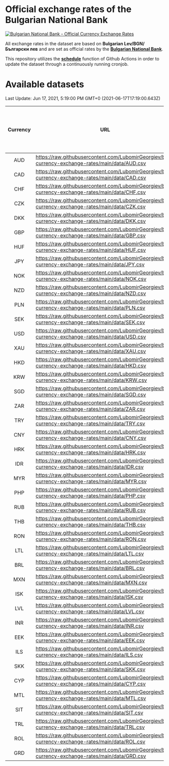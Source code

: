 # Official exchange rates of the Bulgarian National Bank

[![Bulgarian National Bank - Official Currency Exchange Rates](https://github.com/LubomirGeorgiev/bnb-currency-exchange-rates/actions/workflows/update-rates.yml/badge.svg?branch=main)](https://github.com/LubomirGeorgiev/bnb-currency-exchange-rates/actions/workflows/update-rates.yml)

All exchange rates in the dataset are based on **Bulgarian Lev/BGN/Български лев** and are set as official rates by the [**Bulgarian National Bank**](https://www.bnb.bg/Statistics/StExternalSector/StExchangeRates/StERForeignCurrencies/index.htm?toLang=_EN).

This repository utilizes the [**schedule**](https://docs.github.com/en/actions/reference/events-that-trigger-workflows) function of Github Actions in order to update the dataset through a continuously running cronjob.

# Available datasets

<!-- START LINKS (DO NOT EVER FU*ING DELETE THIS COMMENT FOR THE LOVE OF YOUR LIFE!!! IF YOU ARE CURIOS HOW IT WORKS, YOU CAN HAVE A LOOK AT ./src/updateReadme.ts) -->

Last Update: Jun 17, 2021, 5:19:00 PM GMT+0 (2021-06-17T17:19:00.643Z)

| Currency | URL                                                                                             | Number of records | Number of missing days that were filled in |
| :------: | ----------------------------------------------------------------------------------------------- | :---------------: | :----------------------------------------: |
|   AUD    | https://raw.githubusercontent.com/LubomirGeorgiev/bnb-currency-exchange-rates/main/data/AUD.csv |       7806        |                    2411                    |
|   CAD    | https://raw.githubusercontent.com/LubomirGeorgiev/bnb-currency-exchange-rates/main/data/CAD.csv |       7806        |                    2411                    |
|   CHF    | https://raw.githubusercontent.com/LubomirGeorgiev/bnb-currency-exchange-rates/main/data/CHF.csv |       7806        |                    2411                    |
|   CZK    | https://raw.githubusercontent.com/LubomirGeorgiev/bnb-currency-exchange-rates/main/data/CZK.csv |       7806        |                    2411                    |
|   DKK    | https://raw.githubusercontent.com/LubomirGeorgiev/bnb-currency-exchange-rates/main/data/DKK.csv |       7806        |                    2411                    |
|   GBP    | https://raw.githubusercontent.com/LubomirGeorgiev/bnb-currency-exchange-rates/main/data/GBP.csv |       7806        |                    2411                    |
|   HUF    | https://raw.githubusercontent.com/LubomirGeorgiev/bnb-currency-exchange-rates/main/data/HUF.csv |       7806        |                    2411                    |
|   JPY    | https://raw.githubusercontent.com/LubomirGeorgiev/bnb-currency-exchange-rates/main/data/JPY.csv |       7806        |                    2411                    |
|   NOK    | https://raw.githubusercontent.com/LubomirGeorgiev/bnb-currency-exchange-rates/main/data/NOK.csv |       7806        |                    2411                    |
|   NZD    | https://raw.githubusercontent.com/LubomirGeorgiev/bnb-currency-exchange-rates/main/data/NZD.csv |       7806        |                    2411                    |
|   PLN    | https://raw.githubusercontent.com/LubomirGeorgiev/bnb-currency-exchange-rates/main/data/PLN.csv |       7806        |                    2411                    |
|   SEK    | https://raw.githubusercontent.com/LubomirGeorgiev/bnb-currency-exchange-rates/main/data/SEK.csv |       7806        |                    2411                    |
|   USD    | https://raw.githubusercontent.com/LubomirGeorgiev/bnb-currency-exchange-rates/main/data/USD.csv |       7806        |                    2411                    |
|   XAU    | https://raw.githubusercontent.com/LubomirGeorgiev/bnb-currency-exchange-rates/main/data/XAU.csv |       7806        |                    2413                    |
|   HKD    | https://raw.githubusercontent.com/LubomirGeorgiev/bnb-currency-exchange-rates/main/data/HKD.csv |       7504        |                    2320                    |
|   KRW    | https://raw.githubusercontent.com/LubomirGeorgiev/bnb-currency-exchange-rates/main/data/KRW.csv |       7504        |                    2320                    |
|   SGD    | https://raw.githubusercontent.com/LubomirGeorgiev/bnb-currency-exchange-rates/main/data/SGD.csv |       7504        |                    2320                    |
|   ZAR    | https://raw.githubusercontent.com/LubomirGeorgiev/bnb-currency-exchange-rates/main/data/ZAR.csv |       7504        |                    2320                    |
|   TRY    | https://raw.githubusercontent.com/LubomirGeorgiev/bnb-currency-exchange-rates/main/data/TRY.csv |       5986        |                    1850                    |
|   CNY    | https://raw.githubusercontent.com/LubomirGeorgiev/bnb-currency-exchange-rates/main/data/CNY.csv |       5866        |                    1814                    |
|   HRK    | https://raw.githubusercontent.com/LubomirGeorgiev/bnb-currency-exchange-rates/main/data/HRK.csv |       5866        |                    1814                    |
|   IDR    | https://raw.githubusercontent.com/LubomirGeorgiev/bnb-currency-exchange-rates/main/data/IDR.csv |       5866        |                    1814                    |
|   MYR    | https://raw.githubusercontent.com/LubomirGeorgiev/bnb-currency-exchange-rates/main/data/MYR.csv |       5866        |                    1814                    |
|   PHP    | https://raw.githubusercontent.com/LubomirGeorgiev/bnb-currency-exchange-rates/main/data/PHP.csv |       5866        |                    1814                    |
|   RUB    | https://raw.githubusercontent.com/LubomirGeorgiev/bnb-currency-exchange-rates/main/data/RUB.csv |       5866        |                    1814                    |
|   THB    | https://raw.githubusercontent.com/LubomirGeorgiev/bnb-currency-exchange-rates/main/data/THB.csv |       5866        |                    1814                    |
|   RON    | https://raw.githubusercontent.com/LubomirGeorgiev/bnb-currency-exchange-rates/main/data/RON.csv |       5807        |                    1796                    |
|   LTL    | https://raw.githubusercontent.com/LubomirGeorgiev/bnb-currency-exchange-rates/main/data/LTL.csv |       5152        |                    1581                    |
|   BRL    | https://raw.githubusercontent.com/LubomirGeorgiev/bnb-currency-exchange-rates/main/data/BRL.csv |       4898        |                    1519                    |
|   MXN    | https://raw.githubusercontent.com/LubomirGeorgiev/bnb-currency-exchange-rates/main/data/MXN.csv |       4898        |                    1519                    |
|   ISK    | https://raw.githubusercontent.com/LubomirGeorgiev/bnb-currency-exchange-rates/main/data/ISK.csv |       4803        |                    1486                    |
|   LVL    | https://raw.githubusercontent.com/LubomirGeorgiev/bnb-currency-exchange-rates/main/data/LVL.csv |       4787        |                    1467                    |
|   INR    | https://raw.githubusercontent.com/LubomirGeorgiev/bnb-currency-exchange-rates/main/data/INR.csv |       4533        |                    1407                    |
|   EEK    | https://raw.githubusercontent.com/LubomirGeorgiev/bnb-currency-exchange-rates/main/data/EEK.csv |       3997        |                    1223                    |
|   ILS    | https://raw.githubusercontent.com/LubomirGeorgiev/bnb-currency-exchange-rates/main/data/ILS.csv |       3806        |                    1185                    |
|   SKK    | https://raw.githubusercontent.com/LubomirGeorgiev/bnb-currency-exchange-rates/main/data/SKK.csv |       2966        |                    908                     |
|   CYP    | https://raw.githubusercontent.com/LubomirGeorgiev/bnb-currency-exchange-rates/main/data/CYP.csv |       2904        |                    888                     |
|   MTL    | https://raw.githubusercontent.com/LubomirGeorgiev/bnb-currency-exchange-rates/main/data/MTL.csv |       2602        |                    797                     |
|   SIT    | https://raw.githubusercontent.com/LubomirGeorgiev/bnb-currency-exchange-rates/main/data/SIT.csv |       2544        |                    780                     |
|   TRL    | https://raw.githubusercontent.com/LubomirGeorgiev/bnb-currency-exchange-rates/main/data/TRL.csv |       1818        |                    559                     |
|   ROL    | https://raw.githubusercontent.com/LubomirGeorgiev/bnb-currency-exchange-rates/main/data/ROL.csv |       1697        |                    524                     |
|   GRD    | https://raw.githubusercontent.com/LubomirGeorgiev/bnb-currency-exchange-rates/main/data/GRD.csv |        361        |                    109                     |

<!-- END LINKS (DO NOT EVER FU*ING DELETE THIS COMMENT FOR THE LOVE OF YOUR LIFE!!! IF YOU ARE CURIOS HOW IT WORKS, YOU CAN HAVE A LOOK AT ./src/updateReadme.ts) -->

